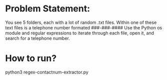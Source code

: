 
# Problem Statement:

You see 5 folders, each with a lot of random .txt files.
Within one of these text files is a telephone number formated ###-###-#### 
Use the Python os module and regular expressions to iterate through each file, open it, and search for a telephone number.

# How to run?
python3 regex-contactnum-extractor.py 